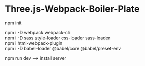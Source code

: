 # Three.js-Webpack-Boiler-Plate

npm init

npm i -D webpack webpack-cli <br/>
npm i -D sass style-loader css-loader sass-loader <br/>
npm i html-webpack-plugin <br/>
npm i -D babel-loader @babel/core @babel/preset-env

npm run dev  --> install server
